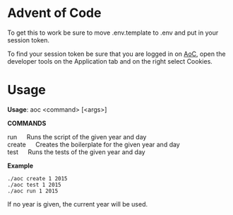 # Advent of Code

To get this to work be sure to move .env.template to .env and put in your session token.

To find your session token be sure that you are logged in on [AoC](https://adventofcode.com), open the developer tools on the Application tab and on the right select Cookies.

# Usage

**Usage**: aoc &lt;command> [&lt;args>]

**COMMANDS**

run &emsp; Runs the script of the given year and day\
create &emsp; Creates the boilerplate for the given year and day\
test &emsp; Runs the tests of the given year and day

**Example**

`./aoc create 1 2015`\
`./aoc test 1 2015`\
`./aoc run 1 2015`

If no year is given, the current year will be used.